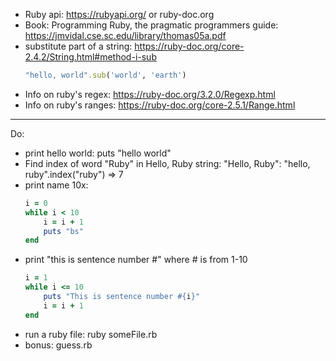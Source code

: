  - Ruby api: https://rubyapi.org/ or ruby-doc.org
 - Book: Programming Ruby, the pragmatic programmers guide: https://jmvidal.cse.sc.edu/library/thomas05a.pdf
 - substitute part of a string: https://ruby-doc.org/core-2.4.2/String.html#method-i-sub
    ```ruby 
    "hello, world".sub('world', 'earth')
    ```
 - Info on ruby's regex: https://ruby-doc.org/3.2.0/Regexp.html
 - Info on ruby's ranges: https://ruby-doc.org/core-2.5.1/Range.html
 -----
 Do:
  - print hello world: puts "hello world"
  - Find index of word "Ruby" in Hello, Ruby string: "Hello, Ruby": "hello, ruby".index("ruby") => 7
  - print name 10x: 
    ```ruby
    i = 0 
    while i < 10
        i = i + 1
        puts "bs"
    end
    ```
 - print "this is sentence number #" where # is from 1-10
   ```ruby
   i = 1
   while i <= 10
       puts "This is sentence number #{i}"
       i = i + 1
   end
   ```
 - run a ruby file: ruby someFile.rb 
 - bonus: guess.rb
